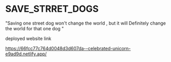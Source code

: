 # SAVE_STRRET_DOGS
"Saving one street  dog won't  change the world , but it will Definitely change the world for that one dog "

deployed website link 

https://66fcc77c764d0048d3d607da--celebrated-unicorn-e9ad9d.netlify.app/